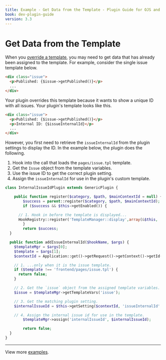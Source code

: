 ```yaml
---
title: Example - Get Data from the Template - Plugin Guide for OJS and OMP
book: dev-plugin-guide
version: 3.3
---
```


# Get Data from the Template

When you [override a template](./templates#override-templates), you may need to get data that has already been assigned to the template. For example, consider the single issue template below.

```html
<div class="issue">
  <p>Published: {$issue->getPublished()}</p>
  ...
</div>
```

Your plugin overrides this template because it wants to show a unique ID with all issues. Your plugin's template looks like this.

```html
<div class="issue">
  <p>Published: {$issue->getPublished()}</p>
  <p>Internal ID: {$issueInternalId}</p>
  ...
</div>
```

However, you first need to retrieve the `issueInternalId` from the plugin settings to display the ID. In the example below, the plugin does the following.

1. Hook into the call that loads the `pages/issue.tpl` template.
2. Get the `Issue` object from the template variables.
3. Use the issue ID to get the correct plugin setting.
4. Assign the `issueInternalId` for use in the plugin's custom template.

```php
class InternalIssueIdPlugin extends GenericPlugin {

	public function register($category, $path, $mainContextId = null) {
		$success = parent::register($category, $path, $mainContextId);
		if ($success && $this->getEnabled()) {

      // 1. Hook in before the template is displayed...
      HookRegistry::register('TemplateManager::display',array(&$this, 'addIssueInternalId'));
		}
		return $success;
  }

  public function addIssueInternalId($hookName, $args) {
    $templateMgr = $args[0];
    $template = $args[1];
    $contextId = Application::get()->getRequest()->getContext()->getId();

    // 1. ...only when it is the issue template.
    if ($template !== 'frontend/pages/issue.tpl') {
      return false;
    }

    // 2. Get the `issue` object from the assigned template variables.
    $issue = $templateMgr->getTemplateVars('issue');

    // 3. Get the matching plugin setting.
    $internalIssueId = $this->getSetting($contextId, 'issueInternalId' . $issue->getId());

    // 4. Assign the internal issue id for use in the template.
		$templateMgr->assign('internalIssueId', $internalIssueId);

		return false;
  }
}
```

---

View more [examples](./examples).
